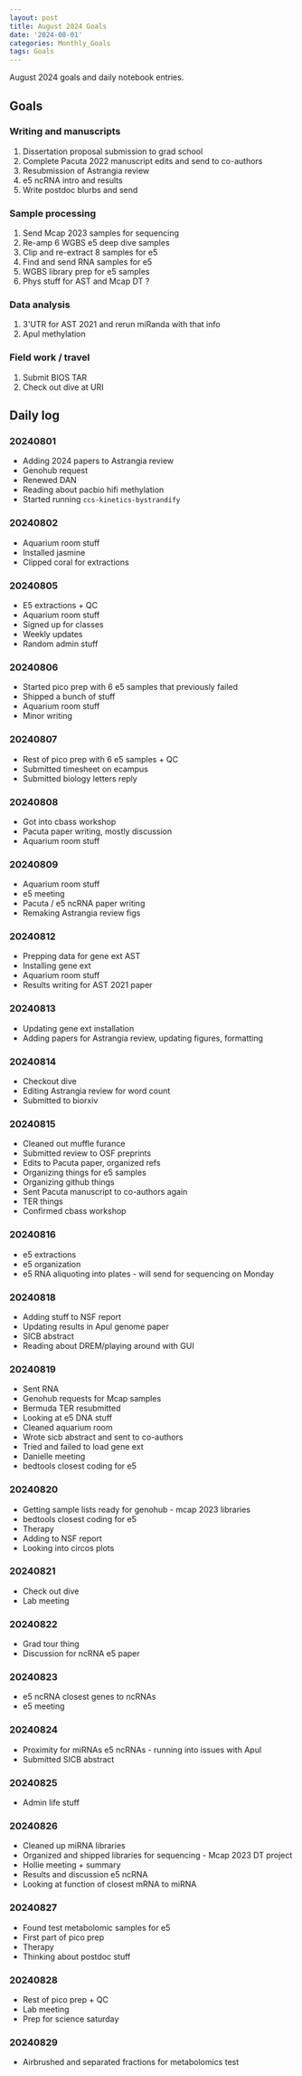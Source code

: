 ```yaml
---
layout: post
title: August 2024 Goals
date: '2024-08-01'
categories: Monthly_Goals
tags: Goals
---
```


August 2024 goals and daily notebook entries.

## Goals  

### Writing and manuscripts 

1. Dissertation proposal submission to grad school
2. Complete Pacuta 2022 manuscript edits and send to co-authors 
3. Resubmission of Astrangia review 
4. e5 ncRNA intro and results  
5. Write postdoc blurbs and send 

### Sample processing

1. Send Mcap 2023 samples for sequencing 
2. Re-amp 6 WGBS e5 deep dive samples
3. Clip and re-extract 8 samples for e5  
4. Find and send RNA samples for e5 
5. WGBS library prep for e5 samples  
6. Phys stuff for AST and Mcap DT ? 

### Data analysis

1. 3'UTR for AST 2021 and rerun miRanda with that info 
2. Apul methylation 

### Field work / travel 

1. Submit BIOS TAR 
2. Check out dive at URI

## Daily log 

### 20240801

- Adding 2024 papers to Astrangia review 
- Genohub request 
- Renewed DAN
- Reading about pacbio hifi methylation
- Started running `ccs-kinetics-bystrandify`

### 20240802

- Aquarium room stuff 
- Installed jasmine 
- Clipped coral for extractions

### 20240805

- E5 extractions + QC 
- Aquarium room stuff 
- Signed up for classes 
- Weekly updates 
- Random admin stuff 

### 20240806

- Started pico prep with 6 e5 samples that previously failed 
- Shipped a bunch of stuff 
- Aquarium room stuff 
- Minor writing 

### 20240807

- Rest of pico prep with 6 e5 samples + QC 
- Submitted timesheet on ecampus 
- Submitted biology letters reply 

### 20240808 

- Got into cbass workshop 
- Pacuta paper writing, mostly discussion
- Aquarium room stuff 

### 20240809 

- Aquarium room stuff 
- e5 meeting 
- Pacuta / e5 ncRNA paper writing 
- Remaking Astrangia review figs 

### 20240812

-  Prepping data for gene ext AST 
-  Installing gene ext 
-  Aquarium room stuff 
-  Results writing for AST 2021 paper 

### 20240813

- Updating gene ext installation 
- Adding papers for Astrangia review, updating figures, formatting 

### 20240814 

- Checkout dive 
- Editing Astrangia review for word count
- Submitted to biorxiv 

### 20240815

- Cleaned out muffle furance 
- Submitted review to OSF preprints 
- Edits to Pacuta paper, organized refs
- Organizing things for e5 samples 
- Organizing github things
- Sent Pacuta manuscript to co-authors again 
- TER things 
- Confirmed cbass workshop

### 20240816

- e5 extractions 
- e5 organization 
- e5 RNA aliquoting into plates - will send for sequencing on Monday 

### 20240818

- Adding stuff to NSF report 
- Updating results in Apul genome paper 
- SICB abstract 
- Reading about DREM/playing around with GUI

### 20240819

- Sent RNA 
- Genohub requests for Mcap samples 
- Bermuda TER resubmitted 
- Looking at e5 DNA stuff 
- Cleaned aquarium room 
- Wrote sicb abstract and sent to co-authors 
- Tried and failed to load gene ext 
- Danielle meeting 
- bedtools closest coding for e5

### 20240820 

- Getting sample lists ready for genohub - mcap 2023 libraries 
- bedtools closest coding for e5
- Therapy 
- Adding to NSF report 
- Looking into circos plots

### 20240821

- Check out dive 
- Lab meeting 

### 20240822

- Grad tour thing 
- Discussion for ncRNA e5 paper 

### 20240823

- e5 ncRNA closest genes to ncRNAs 
- e5 meeting 

### 20240824

- Proximity for miRNAs e5 ncRNAs - running into issues with Apul
- Submitted SICB abstract 

### 20240825

- Admin life stuff 

### 20240826

- Cleaned up miRNA libraries 
- Organized and shipped libraries for sequencing - Mcap 2023 DT project 
- Hollie meeting + summary 
- Results and discussion e5 ncRNA
- Looking at function of closest mRNA to miRNA 

### 20240827 

- Found test metabolomic samples for e5 
- First part of pico prep 
- Therapy 
- Thinking about postdoc stuff 

### 20240828

- Rest of pico prep + QC 
- Lab meeting 
- Prep for science saturday 

### 20240829

- Airbrushed and separated fractions for metabolomics test 